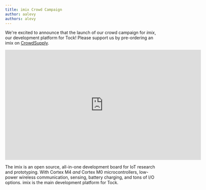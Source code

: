 ```yaml
---
title: imix Crowd Campaign
author: aalevy
authors: alevy
---
```


We're excited to announce that the launch of our crowd campaign for _imix_, our
development platform for Tock! Please support us by pre-ordering an imix on
[CrowdSupply](https://www.crowdsupply.com/helena-project/imix).

<iframe src="https://player.vimeo.com/video/195687008" width="640" height="360"
frameborder="0" webkitallowfullscreen mozallowfullscreen
allowfullscreen></iframe>

The imix is an open source, all-in-one development board for IoT research and
prototyping. With Cortex M4 _and_ Cortex M0 microcontrollers, low-power
wireless communication, sensing, battery charging, and tons of I/O options.
imix is the main development platform for Tock.

